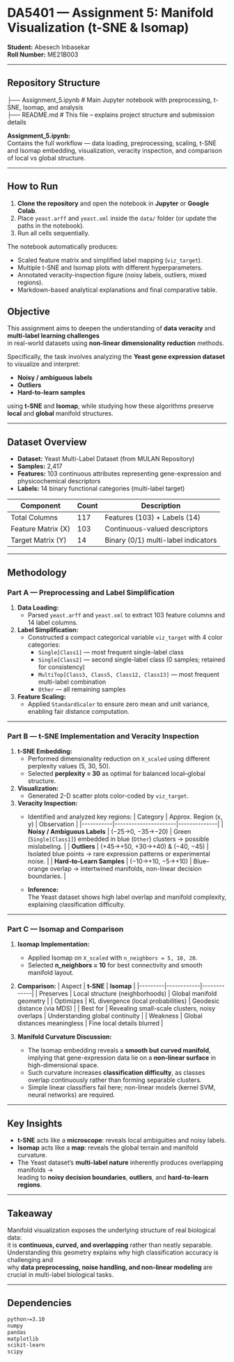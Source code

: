 # DA5401 — Assignment 5: Manifold Visualization (t-SNE & Isomap)

**Student:** Abesech Inbasekar  
**Roll Number:** ME21B003  

---
## Repository Structure
├── Assignment_5.ipynb # Main Jupyter notebook with preprocessing, t-SNE, Isomap, and analysis  
├── README.md # This file – explains project structure and submission details

**Assignment_5.ipynb:**  
Contains the full workflow — data loading, preprocessing, scaling, t-SNE and Isomap embedding, visualization, veracity inspection, and comparison of local vs global structure.

---

## How to Run

1. **Clone the repository** and open the notebook in **Jupyter** or **Google Colab**.  
2. Place `yeast.arff` and `yeast.xml` inside the `data/` folder (or update the paths in the notebook).  
3. Run all cells sequentially.  

The notebook automatically produces:
- Scaled feature matrix and simplified label mapping (`viz_target`).  
- Multiple t-SNE and Isomap plots with different hyperparameters.  
- Annotated veracity-inspection figure (noisy labels, outliers, mixed regions).  
- Markdown-based analytical explanations and final comparative table.

## Objective

This assignment aims to deepen the understanding of **data veracity** and **multi-label learning challenges**  
in real-world datasets using **non-linear dimensionality reduction** methods.

Specifically, the task involves analyzing the **Yeast gene expression dataset** to visualize and interpret:
- **Noisy / ambiguous labels**  
- **Outliers**  
- **Hard-to-learn samples**

using **t-SNE** and **Isomap**, while studying how these algorithms preserve **local** and **global** manifold structures.

---

## Dataset Overview

- **Dataset:** Yeast Multi-Label Dataset (from MULAN Repository)  
- **Samples:** 2,417  
- **Features:** 103 continuous attributes representing gene-expression and physicochemical descriptors  
- **Labels:** 14 binary functional categories (multi-label target)

| Component | Count | Description |
|------------|--------|-------------|
| Total Columns | 117 | Features (103) + Labels (14) |
| Feature Matrix (X) | 103 | Continuous-valued descriptors |
| Target Matrix (Y) | 14 | Binary (0/1) multi-label indicators |

---

## Methodology

### **Part A — Preprocessing and Label Simplification**

1. **Data Loading:**  
   - Parsed `yeast.arff` and `yeast.xml` to extract 103 feature columns and 14 label columns.
2. **Label Simplification:**  
   - Constructed a compact categorical variable `viz_target` with 4 color categories:
     - `Single[Class1]` — most frequent single-label class  
     - `Single[Class2]` — second single-label class (0 samples; retained for consistency)  
     - `MultiTop[Class3, Class5, Class12, Class13]` — most frequent multi-label combination  
     - `Other` — all remaining samples
3. **Feature Scaling:**  
   - Applied `StandardScaler` to ensure zero mean and unit variance, enabling fair distance computation.

---

### **Part B — t-SNE Implementation and Veracity Inspection**

1. **t-SNE Embedding:**
   - Performed dimensionality reduction on `X_scaled` using different perplexity values (5, 30, 50).
   - Selected **perplexity = 30** as optimal for balanced local–global structure.
2. **Visualization:**
   - Generated 2-D scatter plots color-coded by `viz_target`.
3. **Veracity Inspection:**
   - Identified and analyzed key regions:
     | Category | Approx. Region (x, y) | Observation |
     |-----------|----------------------|--------------|
     | **Noisy / Ambiguous Labels** | (−25→0, −35→−20) | Green (`Single[Class1]`) embedded in blue (`Other`) clusters → possible mislabeling. |
     | **Outliers** | (+45→+50, +30→+40) & (−40, −45) | Isolated blue points → rare expression patterns or experimental noise. |
     | **Hard-to-Learn Samples** | (−10→+10, −5→+10) | Blue–orange overlap → intertwined manifolds, non-linear decision boundaries. |

   - **Inference:**  
     The Yeast dataset shows high label overlap and manifold complexity, explaining classification difficulty.

---

### **Part C — Isomap and Comparison**

1. **Isomap Implementation:**
   - Applied Isomap on `X_scaled` with `n_neighbors = 5, 10, 20`.  
   - Selected **n_neighbors = 10** for best connectivity and smooth manifold layout.

2. **Comparison:**
   | Aspect | **t-SNE** | **Isomap** |
   |---------|------------|-------------|
   | Preserves | Local structure (neighborhoods) | Global manifold geometry |
   | Optimizes | KL divergence (local probabilities) | Geodesic distance (via MDS) |
   | Best for | Revealing small-scale clusters, noisy overlaps | Understanding global continuity |
   | Weakness | Global distances meaningless | Fine local details blurred |

3. **Manifold Curvature Discussion:**
   - The Isomap embedding reveals a **smooth but curved manifold**,  
     implying that gene-expression data lie on a **non-linear surface** in high-dimensional space.  
   - Such curvature increases **classification difficulty**, as classes overlap continuously rather than forming separable clusters.  
   - Simple linear classifiers fail here; non-linear models (kernel SVM, neural networks) are required.

---

## Key Insights

- **t-SNE** acts like a **microscope**: reveals local ambiguities and noisy labels.  
- **Isomap** acts like a **map**: reveals the global terrain and manifold curvature.  
- The Yeast dataset’s **multi-label nature** inherently produces overlapping manifolds →  
  leading to **noisy decision boundaries**, **outliers**, and **hard-to-learn regions**.

---

## Takeaway

Manifold visualization exposes the underlying structure of real biological data:  
it is **continuous, curved, and overlapping** rather than neatly separable.  
Understanding this geometry explains why high classification accuracy is challenging and  
why **data preprocessing, noise handling, and non-linear modeling** are crucial in multi-label biological tasks.

---

## Dependencies

```bash
python>=3.10
numpy
pandas
matplotlib
scikit-learn
scipy


